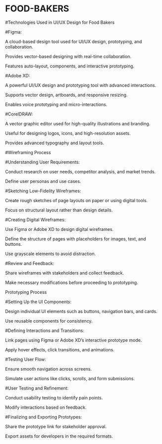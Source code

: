 # FOOD-BAKERS
#Technologies Used in UI/UX Design for Food Bakers

#Figma:

A cloud-based design tool used for UI/UX design, prototyping, and collaboration.

Provides vector-based designing with real-time collaboration.

Features auto-layout, components, and interactive prototyping.

#Adobe XD:

A powerful UI/UX design and prototyping tool with advanced interactions.

Supports vector design, artboards, and responsive resizing.

Enables voice prototyping and micro-interactions.

#CorelDRAW:

A vector graphic editor used for high-quality illustrations and branding.

Useful for designing logos, icons, and high-resolution assets.

Provides advanced typography and layout tools.

#Wireframing Process

#Understanding User Requirements:

Conduct research on user needs, competitor analysis, and market trends.

Define user personas and use cases.

#Sketching Low-Fidelity Wireframes:

Create rough sketches of page layouts on paper or using digital tools.

Focus on structural layout rather than design details.

#Creating Digital Wireframes:

Use Figma or Adobe XD to design digital wireframes.

Define the structure of pages with placeholders for images, text, and buttons.

Use grayscale elements to avoid distraction.

#Review and Feedback:

Share wireframes with stakeholders and collect feedback.

Make necessary modifications before proceeding to prototyping.

Prototyping Process

#Setting Up the UI Components:

Design individual UI elements such as buttons, navigation bars, and cards.

Use reusable components for consistency.

#Defining Interactions and Transitions:

Link pages using Figma or Adobe XD’s interactive prototype mode.

Apply hover effects, click transitions, and animations.

#Testing User Flow:

Ensure smooth navigation across screens.

Simulate user actions like clicks, scrolls, and form submissions.

#User Testing and Refinement:

Conduct usability testing to identify pain points.

Modify interactions based on feedback.

#Finalizing and Exporting Prototypes:

Share the prototype link for stakeholder approval.

Export assets for developers in the required formats.
